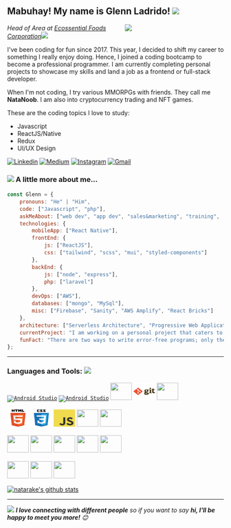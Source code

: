 <!-- Greeting -->
<h2>Mabuhay! My name is Glenn Ladrido! <img src="https://media.giphy.com/media/12oufCB0MyZ1Go/giphy.gif" width="50"></h2>
<img align='right' src="https://media.giphy.com/media/M9gbBd9nbDrOTu1Mqx/giphy.gif" width="230">

<!--Introduction -->
<p><em>Head of Area at <a href="https://efc.com.ph/">Ecossential Foods Corporation</a><img src="https://media.giphy.com/media/WUlplcMpOCEmTGBtBW/giphy.gif" width="30"> 
</em></p>

<p>I've been coding for fun since 2017. This year, I decided to shift my career to something I really enjoy doing. Hence, I joined a coding bootcamp to become a professional programmer. I am currently completing personal projects to showcase my skills and land a job as a frontend or full-stack developer.

When I'm not coding, I try various MMORPGs with friends. They call me <strong>NataNoob</strong>. I am also into cryptocurrency trading and NFT games.

These are the coding topics I love to study:</p>

<ul>
<li>Javascript</li>
<li>ReactJS/Native</li>
<li>Redux</li>
<li>UI/UX Design</li>
</ul>

<!-- Your badges -->
[![Linkedin](https://img.shields.io/badge/-Glenn%20Ladrido-blue?style=flat&logo=Linkedin&logoColor=white)](https://www.linkedin.com/in/glenn-ladrido-817250146)
[![Medium](https://img.shields.io/badge/-@gladwebdev-black?style=flat&logo=Medium&logoColor=white)](https://medium.com/@gladwebdev)
[![Instagram](https://img.shields.io/badge/-@natanoobs-c13584?style=flat&labelColor=c13584&logo=instagram&logoColor=white)](https://www.instagram.com/natanoobs)
[![Gmail](https://img.shields.io/badge/-Glenn%20Ladrido-c14438?style=flat&logo=Gmail&logoColor=white)](mailto:glenn.ladrido@gmail.com)

### <img src="https://media.giphy.com/media/VgCDAzcKvsR6OM0uWg/giphy.gif" width="50"> A little more about me...  

```javascript
const Glenn = {
    pronouns: "He" | "Him",
    code: ["Javascript", "php"],
    askMeAbout: ["web dev", "app dev", "sales&marketing", "training",  "tech"],
    technologies: {
        mobileApp: ["React Native"],
        frontEnd: {
            js: ["ReactJS"],
            css: ["tailwind", "scss", "mui", "styled-components"]
        },
        backEnd: {
            js: ["node", "express"],
            php: ["laravel"]
        },
        devOps: ["AWS"],
        databases: ["mongo", "MySql"],
        misc: ["Firebase", "Sanity", "AWS Amplify", "React Bricks"]
    },
    architecture: ["Serverless Architecture", "Progressive Web Applications", "Single Page Applications"],
    currentProject: "I am working on a personal project that caters to the needs of salesforce effectiveness managers utilizing a mobile app for user level employees and a dashboard website for admin level employees",
    funFact: "There are two ways to write error-free programs; only the third one works"
};
```

---
### Languages and Tools: <img src="https://media.giphy.com/media/WUlplcMpOCEmTGBtBW/giphy.gif" width="30">
 <p>
 <code><a href = "https://developer.android.com/studio"><img height="40" width="50" src="https://upload.wikimedia.org/wikipedia/commons/thumb/e/e3/Android_Studio_Icon_%282014-2019%29.svg/1200px-Android_Studio_Icon_%282014-2019%29.svg.png" alt="Android Studio"></a></code>
<code><a href = "https://developer.apple.com/xcode"><img height="40" width="50" src="https://developer.apple.com/design/human-interface-guidelines/foundations/app-icons/images/app-icon-realistic-materials_2x.png" alt="Android Studio"></a></code>
<code><a href = "https://code.visualstudio.com/"><img height="40" width="50"  src="https://upload.wikimedia.org/wikipedia/commons/thumb/9/9a/Visual_Studio_Code_1.35_icon.svg/1200px-Visual_Studio_Code_1.35_icon.svg.png"></a></code>
<code><a href = "https://git-scm.com/"><img height="40" width="50" src="https://raw.githubusercontent.com/github/explore/80688e429a7d4ef2fca1e82350fe8e3517d3494d/topics/git/git.png"></a></code>
<code><a href = "https://www.figma.com/"><img height="40" width="50" src="https://cdn-icons-png.flaticon.com/512/5968/5968705.png"></a></code>
<br/>
<br/>
<code><a href = "https://developer.mozilla.org/en-US/docs/Web/Guide/HTML/HTML5"><img height="40" width="50" src="https://raw.githubusercontent.com/github/explore/80688e429a7d4ef2fca1e82350fe8e3517d3494d/topics/html/html.png"></a></code>
<code><a href = "https://developer.mozilla.org/en-US/docs/Archive/CSS3"><img height="40" width="50" src="https://raw.githubusercontent.com/github/explore/80688e429a7d4ef2fca1e82350fe8e3517d3494d/topics/css/css.png"></a></code>
<code><a href = "https://developer.mozilla.org/en-US/docs/Web/JavaScript"><img height="40" width="50" src="https://raw.githubusercontent.com/github/explore/80688e429a7d4ef2fca1e82350fe8e3517d3494d/topics/javascript/javascript.png"></a></code>
<code><a href = "https://reactjs.org/"><img height="40" width="50" src="https://upload.wikimedia.org/wikipedia/commons/thumb/a/a7/React-icon.svg/2300px-React-icon.svg.png"></a></code>
<code><a href = "https://redux.js.org/"><img height="40" width="50" src="https://raw.githubusercontent.com/reduxjs/redux/master/logo/logo.png"></a></code>
<br/>
<br/>
<code><a href = "https://nodejs.org/en/"><img height="40" width="50" src="https://upload.wikimedia.org/wikipedia/commons/thumb/d/d9/Node.js_logo.svg/2560px-Node.js_logo.svg.png"></a></code>
<code><a href = "https://expressjs.com/"><img height="40" width="50" src="https://www.nextontop.com/assets/img/services/web/expressjs.svg"></a></code>
<code><a href = "https://laravel.com/"><img height="40" width="50" src="https://upload.wikimedia.org/wikipedia/commons/b/bf/Laravel-four-icon.png"></a></code>
<code><a href = "https://sandbox.amplifyapp.com/getting-started"><img height="40" width="50" src="https://seeklogo.com/images/A/aws-amplify-logo-D68DDB5AB1-seeklogo.com.png"></a></code>
<code><a href = "https://www.sanity.io/"><img height="40" width="50" src="https://avatars.githubusercontent.com/u/17177659?s=280&v=4"></a></code>
<br/>
<br/>
<code><a href = "https://www.mongodb.com"><img height="40" width="50" src="https://cdn.iconscout.com/icon/free/png-256/mongodb-5-1175140.png"></a></code>
<code><a href = "https://www.mysql.com/"><img height="40" width="50" src="https://cdn-icons-png.flaticon.com/512/5968/5968313.png"></a></code>
<code><a href = "https://firebase.google.com/"><img height="40" width="50" src="https://cdn4.iconfinder.com/data/icons/google-i-o-2016/512/google_firebase-2-512.png"></a></code>
 </p>

<a href="https://github.com/JoykishanSharma?tab=repositories">
    <img width="500" height="auto" alt="natarake's github stats" 
         src="https://github-readme-stats.vercel.app/api?username=natarake&show_icons=true&theme=algolia&count_private=true" /></a>

---
<img src="https://media.giphy.com/media/LnQjpWaON8nhr21vNW/giphy.gif" width="30"> <em><b>I love connecting with different people</b> so if you want to say <b>hi, I'll be happy to meet you more!</b> 😊</em>
